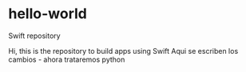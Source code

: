 # hello-world
Swift repository

Hi, this is the repository to build apps using Swift
Aqui se escriben los cambios - ahora trataremos python

